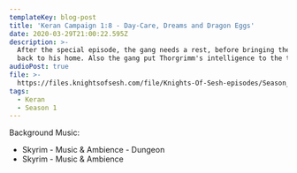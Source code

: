 ```yaml
---
templateKey: blog-post
title: 'Keran Campaign 1:8 - Day-Care, Dreams and Dragon Eggs'
date: 2020-03-29T21:00:22.595Z
description: >-
  After the special episode, the gang needs a rest, before bringing the child
  back to his home. Also the gang put Thorgrimm's intelligence to the test.
audioPost: true
file: >-
  https://files.knightsofsesh.com/file/Knights-Of-Sesh-episodes/Season_1/Keran-8.mp3
tags:
  - Keran
  - Season 1
---
```

Background Music:
* Skyrim - Music & Ambience - Dungeon
* Skyrim - Music & Ambience
